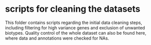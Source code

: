 # scripts for cleaning the datasets
This folder contains scripts regarding the initial data cleaning steps, including filtering for high variance genes and exclusion of unwanted biotypes. Quality control of the whole dataset can also be found here, where data and annotations were checked for NAs.
